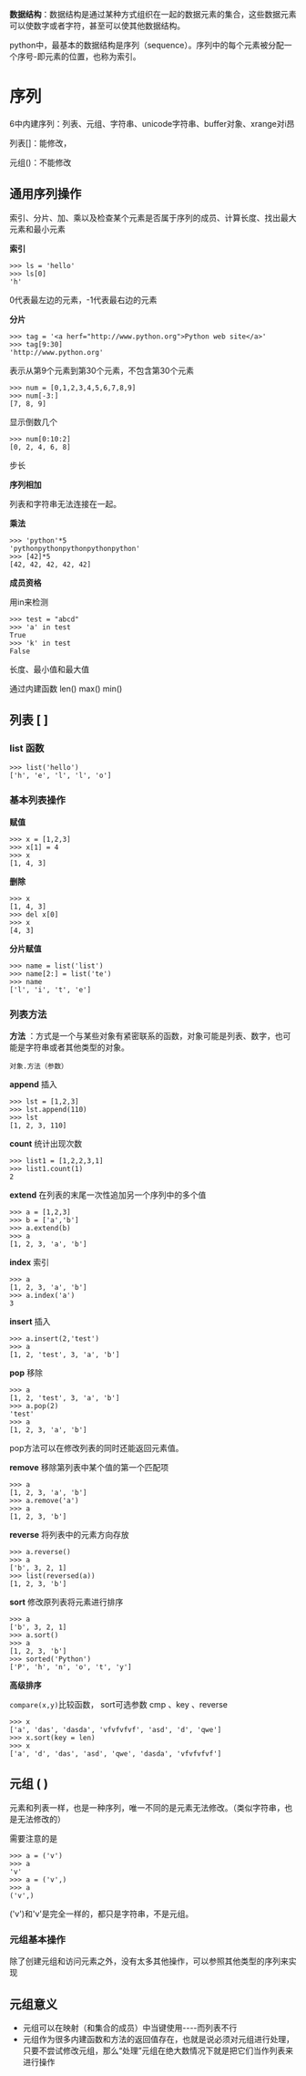 **数据结构**：数据结构是通过某种方式组织在一起的数据元素的集合，这些数据元素可以使数字或者字符，甚至可以使其他数据结构。

python中，最基本的数据结构是序列（sequence）。序列中的每个元素被分配一个序号-即元素的位置，也称为索引。

# 序列

6中内建序列：列表、元组、字符串、unicode字符串、buffer对象、xrange对i昂

列表[]：能修改，

元组()：不能修改

## 通用序列操作

索引、分片、加、乘以及检查某个元素是否属于序列的成员、计算长度、找出最大元素和最小元素

**索引**

``` shell
>>> ls = 'hello'
>>> ls[0]
'h'
```

0代表最左边的元素，-1代表最右边的元素

**分片**

``` shell
>>> tag = '<a herf="http://www.python.org">Python web site</a>'
>>> tag[9:30]
'http://www.python.org'
```

表示从第9个元素到第30个元素，不包含第30个元素

``` shell
>>> num = [0,1,2,3,4,5,6,7,8,9]
>>> num[-3:]
[7, 8, 9]
```

显示倒数几个

``` shell
>>> num[0:10:2]
[0, 2, 4, 6, 8]
```

步长

**序列相加**

列表和字符串无法连接在一起。

**乘法**

``` shell
>>> 'python'*5
'pythonpythonpythonpythonpython'
>>> [42]*5
[42, 42, 42, 42, 42]
```

**成员资格**

用in来检测

``` shell
>>> test = "abcd"
>>> 'a' in test
True
>>> 'k' in test
False
```

长度、最小值和最大值

通过内建函数 len()    max()   min()

## 列表  [ ]

### list 函数

``` shell
>>> list('hello')
['h', 'e', 'l', 'l', 'o']
```

### 基本列表操作

**赋值**

``` shell
>>> x = [1,2,3]
>>> x[1] = 4
>>> x
[1, 4, 3]
```

**删除**

``` shell
>>> x
[1, 4, 3]
>>> del x[0]
>>> x
[4, 3]
```

**分片赋值**

``` shell
>>> name = list('list')
>>> name[2:] = list('te')
>>> name
['l', 'i', 't', 'e']
```

### 列表方法

**方法** ：方式是一个与某些对象有紧密联系的函数，对象可能是列表、数字，也可能是字符串或者其他类型的对象。

`对象.方法（参数）`

**append**  插入

``` shell
>>> lst = [1,2,3]
>>> lst.append(110)
>>> lst
[1, 2, 3, 110]
```

**count**   统计出现次数

``` shell
>>> list1 = [1,2,2,3,1]
>>> list1.count(1)
2
```

**extend**  在列表的末尾一次性追加另一个序列中的多个值

``` shell
>>> a = [1,2,3]
>>> b = ['a','b']
>>> a.extend(b)
>>> a
[1, 2, 3, 'a', 'b']
```

**index**  索引

``` shell
>>> a
[1, 2, 3, 'a', 'b']
>>> a.index('a')
3
```

**insert**  插入

``` shell
>>> a.insert(2,'test')
>>> a
[1, 2, 'test', 3, 'a', 'b']
```

**pop** 移除

``` shell
>>> a
[1, 2, 'test', 3, 'a', 'b']
>>> a.pop(2)
'test'
>>> a
[1, 2, 3, 'a', 'b']
```

pop方法可以在修改列表的同时还能返回元素值。

**remove**  移除第列表中某个值的第一个匹配项

``` shell
>>> a
[1, 2, 3, 'a', 'b']
>>> a.remove('a')
>>> a
[1, 2, 3, 'b']
```

**reverse**  将列表中的元素方向存放

``` shell
>>> a.reverse()
>>> a
['b', 3, 2, 1]
>>> list(reversed(a))
[1, 2, 3, 'b']
```

**sort**   修改原列表将元素进行排序

``` shell
>>> a
['b', 3, 2, 1]
>>> a.sort()
>>> a
[1, 2, 3, 'b']
>>> sorted('Python')
['P', 'h', 'n', 'o', 't', 'y']
```

**高级排序**

`compare(x,y)`比较函数，    sort可选参数  cmp 、key 、reverse

``` shell
>>> x
['a', 'das', 'dasda', 'vfvfvfvf', 'asd', 'd', 'qwe']
>>> x.sort(key = len)
>>> x
['a', 'd', 'das', 'asd', 'qwe', 'dasda', 'vfvfvfvf']
```

## 元组   ( )

元素和列表一样，也是一种序列，唯一不同的是元素无法修改。（类似字符串，也是无法修改的）

需要注意的是

``` shell
>>> a = ('v')
>>> a
'v'
>>> a = ('v',)
>>> a
('v',)
```

('v')和'v'是完全一样的，都只是字符串，不是元组。

### 元组基本操作

除了创建元组和访问元素之外，没有太多其他操作，可以参照其他类型的序列来实现

## 元组意义

* 元组可以在映射（和集合的成员）中当键使用----而列表不行
* 元组作为很多内建函数和方法的返回值存在，也就是说必须对元组进行处理，只要不尝试修改元组，那么“处理”元组在绝大数情况下就是把它们当作列表来进行操作

